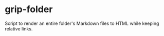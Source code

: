 # grip-folder
Script to render an entire folder's Markdown files to HTML while keeping relative links.
